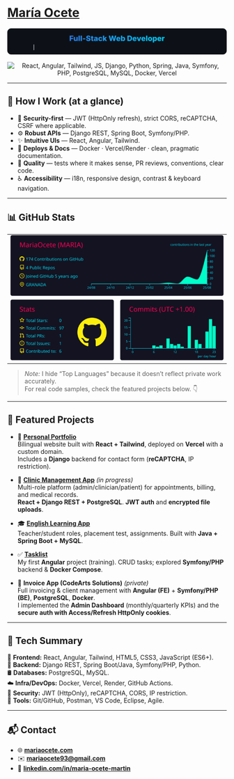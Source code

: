 # [María Ocete](https://mariaocete.com/)
<p align="center"><img src="./assets/role-banner.svg" alt="Full-Stack Web Developer" /></p>

<!-- Tech icons (contraste alto, una línea) -->
<p align="center">
  <img
    src="https://skillicons.dev/icons?i=react,angular,tailwind,js,django,python,spring,java,symfony,php,postgres,mysql,docker,vercel&theme=dark&perline=14"
    alt="React, Angular, Tailwind, JS, Django, Python, Spring, Java, Symfony, PHP, PostgreSQL, MySQL, Docker, Vercel"
  />
</p>

---

## 🧠 How I Work (at a glance)

- 🔐 **Security-first** — JWT (HttpOnly refresh), strict CORS, reCAPTCHA, CSRF where applicable.  
- ⚙️ **Robust APIs** — Django REST, Spring Boot, Symfony/PHP.  
- ✨ **Intuitive UIs** — React, Angular, Tailwind.  
- 🚀 **Deploys & Docs** — Docker · Vercel/Render · clean, pragmatic documentation.  
- 🧪 **Quality** — tests where it makes sense, PR reviews, conventions, clear code.  
- ♿ **Accessibility** — i18n, responsive design, contrast & keyboard navigation.

---

## 📊 GitHub Stats
<table align="center">
  <tr>
    <td colspan="2"><img src="./profile-summary-card-output/2077/0-profile-details.svg" alt="Profile details" width="100%"></td>
  </tr>
  <tr>
    <td><img src="./profile-summary-card-output/2077/3-stats.svg" alt="Stats" width="100%"></td>
    <td><img src="./profile-summary-card-output/2077/4-productive-time.svg" alt="Commits by hour" width="100%"></td>
  </tr>
</table>

> *Note:* I hide “Top Languages” because it doesn’t reflect private work accurately.  
> For real code samples, check the featured projects below. 👇

---

## 🚀 Featured Projects

- 🧭 **[Personal Portfolio](https://github.com/MariaOcete/Portfolio-readme)**  
  Bilingual website built with **React + Tailwind**, deployed on **Vercel** with a custom domain.  
  Includes a **Django** backend for contact form (**reCAPTCHA**, IP restriction).

- 🏥 **[Clinic Management App](https://github.com/MariaOcete/clinics-app)** *(in progress)*  
  Multi-role platform (admin/clinician/patient) for appointments, billing, and medical records.  
  **React + Django REST + PostgreSQL**. **JWT auth** and **encrypted file uploads**.

- 🎓 **[English Learning App](https://github.com/MariaOcete/english_web-readme/blob/main/README.md)**  
  Teacher/student roles, placement test, assignments. Built with **Java + Spring Boot + MySQL**.

- ✅ **[Tasklist](https://github.com/MariaOcete/TaskList)**  
  My first **Angular** project (training). CRUD tasks; explored **Symfony/PHP** backend & **Docker Compose**.

- 🧾 **Invoice App (CodeArts Solutions)** *(private)*  
  Full invoicing & client management with **Angular (FE)** + **Symfony/PHP (BE)**, **PostgreSQL**, **Docker**.  
  I implemented the **Admin Dashboard** (monthly/quarterly KPIs) and the **secure auth with Access/Refresh HttpOnly cookies**.

---

## 🧰 Tech Summary

🎨 **Frontend:** React, Angular, Tailwind, HTML5, CSS3, JavaScript (ES6+).  
🧱 **Backend:** Django REST, Spring Boot/Java, Symfony/PHP, Python.  
🛢️ **Databases:** PostgreSQL, MySQL.  
☁️ **Infra/DevOps:** Docker, Vercel, Render, GitHub Actions.  
🔐 **Security:** JWT (HttpOnly), reCAPTCHA, CORS, IP restriction.  
🧰 **Tools:** Git/GitHub, Postman, VS Code, Eclipse, Agile.

---

## 📬 Contact

- 🌐 **[mariaocete.com](https://mariaocete.com/)**
- ✉️ **mariaocete93@gmail.com**
- 🔗 **[linkedin.com/in/maria-ocete-martin](https://www.linkedin.com/in/maria-ocete-martin/)**

